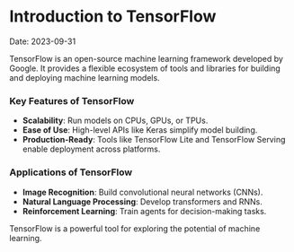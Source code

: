 # Introduction to TensorFlow
Date: 2023-09-31

TensorFlow is an open-source machine learning framework developed by Google. It provides a flexible ecosystem of tools and libraries for building and deploying machine learning models.

### Key Features of TensorFlow
- **Scalability**: Run models on CPUs, GPUs, or TPUs.
- **Ease of Use**: High-level APIs like Keras simplify model building.
- **Production-Ready**: Tools like TensorFlow Lite and TensorFlow Serving enable deployment across platforms.

### Applications of TensorFlow
- **Image Recognition**: Build convolutional neural networks (CNNs).
- **Natural Language Processing**: Develop transformers and RNNs.
- **Reinforcement Learning**: Train agents for decision-making tasks.

TensorFlow is a powerful tool for exploring the potential of machine learning.
